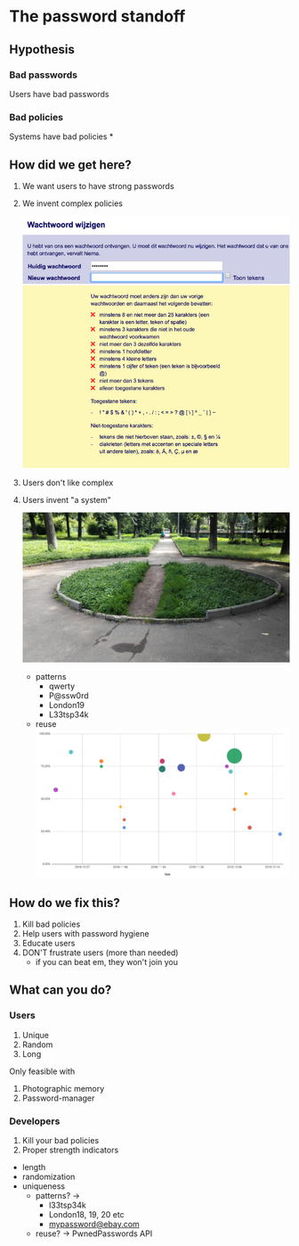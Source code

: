 # The password standoff


## Hypothesis

### Bad passwords
Users have bad passwords

### Bad policies
Systems have bad policies
* 

## How did we get here?
1. We want users to have strong passwords
1. We invent complex policies

   ![](passwords_presentation/belastingdienst.png)
  
1. Users don't like complex

1. Users invent "a system"

   ![](passwords_presentation/elephants_path.jpg)
   * patterns
     * qwerty
     * P@ssw0rd
     * London19
     * L33tsp34k
   * reuse
   ![](passwords_presentation/password_reuse.png)

## How do we fix this?
1. Kill bad policies
1. Help users with password hygiene
1. Educate users
1. DON'T frustrate users (more than needed)
   * if you can beat em, they won't join you

## What can you do?

### Users
1. Unique
1. Random
1. Long

Only feasible with
1. Photographic memory
1. Password-manager

### Developers
1. Kill your bad policies
1. Proper strength indicators
  * length
  * randomization
  * uniqueness
    * patterns? -> 
      * l33tsp34k
      * London18, 19, 20 etc
      * mypassword@ebay.com
    * reuse? -> PwnedPasswords API




